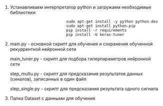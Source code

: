 1. Устанавливаем интерпретатор python и загружаем необходимые библиотеки:

                                sudo apt-get install -y python python-dev
                                sudo apt-get install python-pip
                                pip install -r requirements
                                pip install -U keras-tuner

2. main.py - основной скрипт для обучения и сохранения обученной рекуррентной нейронной сети 
   
   main_tuner.py - скрипт для подбора гиперпараметров нейронной сети
   
   step_multu.py - скрипт для предсказания результатов данных (синалов), записанных в один файл
   
   step_single.py - скрипт для предсказания результата одного сигнала

3. Папка Dataset с данными для обучения
